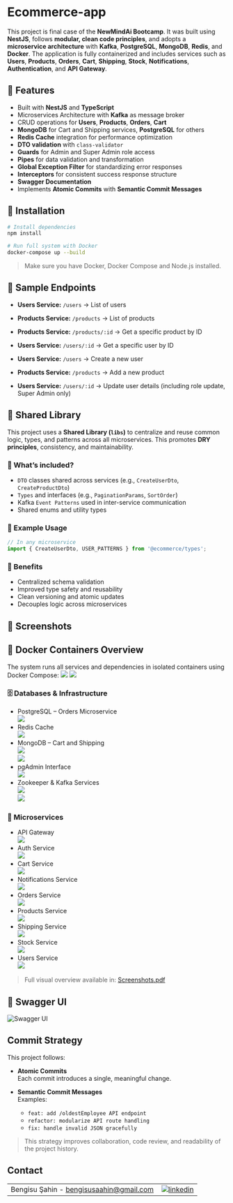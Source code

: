 # Ecommerce-app

This project is final case of the **NewMindAi Bootcamp**. It was built using **NestJS**, follows **modular, clean code principles**, and adopts a **microservice architecture** with **Kafka**, **PostgreSQL**, **MongoDB**, **Redis**, and **Docker**. The application is fully containerized and includes services such as **Users**, **Products**, **Orders**, **Cart**, **Shipping**, **Stock**, **Notifications**, **Authentication**, and **API Gateway**.

## 🚀 Features

- Built with **NestJS** and **TypeScript**
- Microservices Architecture with **Kafka** as message broker
- CRUD operations for **Users**, **Products**, **Orders**, **Cart**
- **MongoDB** for Cart and Shipping services, **PostgreSQL** for others
- **Redis Cache** integration for performance optimization
- **DTO validation** with `class-validator`
- **Guards** for Admin and Super Admin role access
- **Pipes** for data validation and transformation
- **Global Exception Filter** for standardizing error responses
- **Interceptors** for consistent success response structure
- **Swagger Documentation** 
- Implements **Atomic Commits** with **Semantic Commit Messages**

## 🔧 Installation

```bash
# Install dependencies
npm install

# Run full system with Docker
docker-compose up --build
```

> Make sure you have Docker, Docker Compose and Node.js installed.

## 🔗 Sample Endpoints
- **Users Service:** `/users` → List of users

- **Products Service:** `/products` → List of products

- **Products Service:** `/products/:id` → Get a specific product by ID

- **Users Service:** `/users/:id` → Get a specific user by ID

- **Users Service:** `/users` → Create a new user

- **Products Service:** `/products` → Add a new product

- **Users Service:** `/users/:id` → Update user details (including role update, Super Admin only)

## 📆 Shared Library

This project uses a **Shared Library (`libs`)** to centralize and reuse common logic, types, and patterns across all microservices. This promotes **DRY principles**, consistency, and maintainability.

### 📂 What’s included?
- `DTO` classes shared across services (e.g., `CreateUserDto`, `CreateProductDto`)
- `Types` and interfaces (e.g., `PaginationParams`, `SortOrder`)
- Kafka `Event Patterns` used in inter-service communication
- Shared enums and utility types

### 🔗 Example Usage
```ts
// In any microservice
import { CreateUserDto, USER_PATTERNS } from '@ecommerce/types';
```

### 🔧 Benefits
- Centralized schema validation
- Improved type safety and reusability
- Clean versioning and atomic updates
- Decouples logic across microservices

## 📸 Screenshots

## 🐳 Docker Containers Overview

The system runs all services and dependencies in isolated containers using Docker Compose:
![](./assets/screenshots/rcontainers.png)
![](./assets/screenshots/rcontainers2.png)

### 🗄️ Databases & Infrastructure

- PostgreSQL – Orders Microservice  
  ![](./assets/screenshots/orders-pg-db.png)
- Redis Cache  
  ![](./assets/screenshots/redis.png)
- MongoDB – Cart and Shipping  
  ![](./assets/screenshots/cart-mongo-db.png)  
  ![](./assets/screenshots/shipping-mongo-db.png)
- pgAdmin Interface  
  ![](./assets/screenshots/pgadmin.png)
- Zookeeper & Kafka Services  
  ![](./assets/screenshots/zookeeper.png)  
  ![](./assets/screenshots/kafka.png)

### 🧩 Microservices

- API Gateway  
  ![](./assets/screenshots/api-gateway.png)
- Auth Service  
  ![](./assets/screenshots/auth-microservice.png)
- Cart Service  
  ![](./assets/screenshots/cart-microservice.png)
- Notifications Service  
  ![](./assets/screenshots/notifications-microservice.png)
- Orders Service  
  ![](./assets/screenshots/orders-microservice.png)
- Products Service  
  ![](./assets/screenshots/products-microservice.png)
- Shipping Service  
  ![](./assets/screenshots/shipping-microservice.png)
- Stock Service  
  ![](./assets/screenshots/stock-microservice.png)
- Users Service  
  ![](./assets/screenshots/users-microservice.png)

> Full visual overview available in: [Screenshots.pdf](./assets/screenshots/Screenshots.pdf)

## 📘 Swagger UI
![Swagger UI](./assets/screenshots/swagger-ui.png)

##  Commit Strategy

This project follows:

- **Atomic Commits**  
  Each commit introduces a single, meaningful change.

- **Semantic Commit Messages**  
  Examples:
  - `feat: add /oldestEmployee API endpoint`
  - `refactor: modularize API route handling`
  - `fix: handle invalid JSON gracefully`

> This strategy improves collaboration, code review, and readability of the project history.
## Contact

<table style="border-collapse: collapse; width: 100%;">
  <tr>
    <td style="padding-right: 10px;">Bengisu Şahin - <a href="mailto:bengisusaahin@gmail.com">bengisusaahin@gmail.com</a></td>
    <td>
      <a href="https://www.linkedin.com/in/bengisu-sahin/" target="_blank">
        <img src="https://img.shields.io/badge/linkedin-%231E77B5.svg?&style=for-the-badge&logo=linkedin&logoColor=white" alt="linkedin" style="vertical-align: middle;" />
      </a>
    </td>
  </tr>
</table>